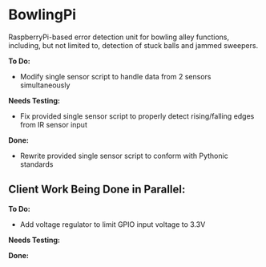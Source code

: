 # BowlingPi

RaspberryPi-based error detection unit for bowling alley functions, including, but not limited to, detection of stuck balls and jammed sweepers.

<b>To Do:</b>
- Modify single sensor script to handle data from 2 sensors simultaneously

<b>Needs Testing:</b>
- Fix provided single sensor script to properly detect rising/falling edges from IR sensor input

<b>Done:</b>
- Rewrite provided single sensor script to conform with Pythonic standards

<h2>Client Work Being Done in Parallel:</h2>

<b>To Do:</b>
- Add voltage regulator to limit GPIO input voltage to 3.3V

<b>Needs Testing:</b>


<b>Done:</b>
